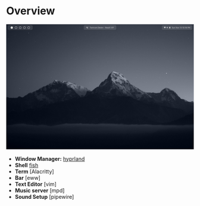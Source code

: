 # Overview
<img src=Preview1.png/>

- **Window Manager:** [hyprland](https://github.com/hyprwm/Hyprland)
- **Shell** [fish](https://github.com/fish-shell/fish-shell)
- **Term** [Alacritty]
- **Bar** [eww]
- **Text Editor** [vim]
- **Music server** [mpd]
- **Sound Setup** [pipewire]
